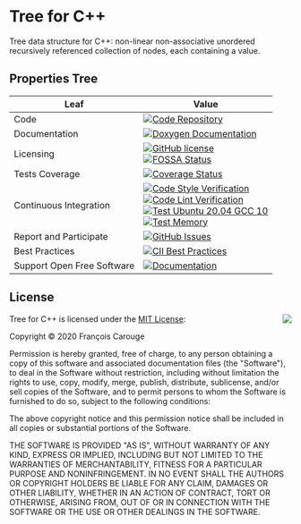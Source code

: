 Tree for C++
============

Tree data structure for C++: non-linear non-associative unordered recursively referenced collection of nodes, each containing a value.

## Properties Tree

| Leaf | Value |
| --- | --- |
| Code | [![Code Repository](https://img.shields.io/badge/repository-%F0%9F%94%97-brightgreen)](https://github.com/FrancoisCarouge/Tree) |
| Documentation | [![Doxygen Documentation](https://img.shields.io/badge/documentation-%F0%9F%94%97-brightgreen)](https://francoiscarouge.github.io/Tree/) |
| Licensing | [![GitHub license](https://img.shields.io/github/license/francoiscarouge/tree)](https://raw.githubusercontent.com/francoiscarouge/tree/develop/LICENSE.txt) <br> [![FOSSA Status](https://app.fossa.com/api/projects/git%2Bgithub.com%2FFrancoisCarouge%2FTree.svg?type=shield)](https://app.fossa.com/projects/git%2Bgithub.com%2FFrancoisCarouge%2FTree?ref=badge_shield) |
| Tests Coverage | [![Coverage Status](https://coveralls.io/repos/github/FrancoisCarouge/Tree/badge.svg?branch=develop)](https://coveralls.io/github/FrancoisCarouge/Tree?branch=develop) |
| Continuous Integration | [![Code Style Verification](https://github.com/FrancoisCarouge/Tree/workflows/Code%20Style%20Verification/badge.svg)](https://github.com/FrancoisCarouge/Tree/actions?query=workflow%3A%22Code+Style+Verification%22) <br> [![Code Lint Verification](https://github.com/FrancoisCarouge/Tree/workflows/Code%20Lint%20Verification/badge.svg)](https://github.com/FrancoisCarouge/Tree/actions?query=workflow%3A%22Code+Lint+Verification%22) <br> [![Test Ubuntu 20.04 GCC 10](https://github.com/FrancoisCarouge/Tree/workflows/Test%20Ubuntu%2020.04%20GCC%2010/badge.svg)](https://github.com/FrancoisCarouge/Tree/actions?query=workflow%3A%22Test+Ubuntu+20.04+GCC+10%22) <br> [![Test Memory](https://github.com/FrancoisCarouge/Tree/workflows/Test%20Memory/badge.svg)](https://github.com/FrancoisCarouge/Tree/actions?query=workflow%3A%22Test+Memory%22) |
| Report and Participate | [![GitHub Issues](https://img.shields.io/github/issues-raw/francoiscarouge/tree)](https://github.com/francoiscarouge/tree/issues) |
| Best Practices | [![CII Best Practices](https://bestpractices.coreinfrastructure.org/projects/4221/badge)](https://bestpractices.coreinfrastructure.org/projects/4221) |
| Support Open Free Software | [![Documentation](https://img.shields.io/badge/sponsor-%F0%9F%92%B2-brightgreen)](http://paypal.me/francoiscarouge) |

## License

<img align="right" src="http://opensource.org/trademarks/opensource/OSI-Approved-License-100x137.png">

Tree for C++ is licensed under the [MIT License](http://opensource.org/licenses/MIT):

Copyright &copy; 2020 François Carouge

Permission is hereby granted, free of charge, to any person obtaining a copy of this software and associated documentation files (the "Software"), to deal in the Software without restriction, including without limitation the rights to use, copy, modify, merge, publish, distribute, sublicense, and/or sell copies of the Software, and to permit persons to whom the Software is furnished to do so, subject to the following conditions:

The above copyright notice and this permission notice shall be included in all copies or substantial portions of the Software.

THE SOFTWARE IS PROVIDED "AS IS", WITHOUT WARRANTY OF ANY KIND, EXPRESS OR IMPLIED, INCLUDING BUT NOT LIMITED TO THE WARRANTIES OF MERCHANTABILITY, FITNESS FOR A PARTICULAR PURPOSE AND NONINFRINGEMENT. IN NO EVENT SHALL THE AUTHORS OR COPYRIGHT HOLDERS BE LIABLE FOR ANY CLAIM, DAMAGES OR OTHER LIABILITY, WHETHER IN AN ACTION OF CONTRACT, TORT OR OTHERWISE, ARISING FROM, OUT OF OR IN CONNECTION WITH THE SOFTWARE OR THE USE OR OTHER DEALINGS IN THE SOFTWARE.
